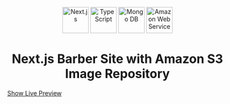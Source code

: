 <p align="center">
    <img alt="Next.js" src="https://static.cdnlogo.com/logos/n/80/next-js.svg" width="60" />
    <img alt="TypeScript" src="https://upload.wikimedia.org/wikipedia/commons/thumb/4/4c/Typescript_logo_2020.svg/512px-Typescript_logo_2020.svg.png" height="60"/>
    <img alt="Mongo DB" src="https://infinapps.com/wp-content/uploads/2018/10/mongodb-logo.png" height="60"/>
    <img alt="Amazon Web Services" src="https://logos-world.net/wp-content/uploads/2021/08/Amazon-Web-Services-AWS-Logo.png" height="60"/>
</p>
<h1 align="center">
  Next.js Barber Site with Amazon S3 Image Repository
</h1>

<a href="https://barber-site-sigma.vercel.app/">
  Show Live Preview
</a>

